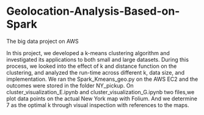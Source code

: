 # Geolocation-Analysis-Based-on-Spark
The big data project on AWS

In this project, we developed a k-means clustering algorithm and investigated its applications to both small and large datasets. During this process, we looked into the effect of k and distance function on the clustering, and analyzed the run-time across different k, data size, and implementation.
We ran the Spark_Kmeans_geo.py on the AWS EC2 and the outcomes were stored in the folder NY_pickup. On cluster_visualization_E.ipynb and cluster_visualization_G.ipynb two files,we plot data points on the actual New York map with Folium. And we determine 7 as the optimal k through visual inspection with references to the maps.
